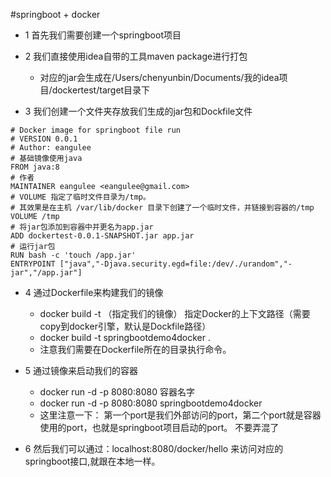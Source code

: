 #springboot + docker
- 1 首先我们需要创建一个springboot项目

- 2 我们直接使用idea自带的工具maven package进行打包
    - 对应的jar会生成在/Users/chenyunbin/Documents/我的idea项目/dockertest/target目录下

- 3 我们创建一个文件夹存放我们生成的jar包和Dockfile文件
```
# Docker image for springboot file run
# VERSION 0.0.1
# Author: eangulee
# 基础镜像使用java
FROM java:8
# 作者
MAINTAINER eangulee <eangulee@gmail.com>
# VOLUME 指定了临时文件目录为/tmp。
# 其效果是在主机 /var/lib/docker 目录下创建了一个临时文件，并链接到容器的/tmp
VOLUME /tmp 
# 将jar包添加到容器中并更名为app.jar
ADD dockertest-0.0.1-SNAPSHOT.jar app.jar 
# 运行jar包
RUN bash -c 'touch /app.jar'
ENTRYPOINT ["java","-Djava.security.egd=file:/dev/./urandom","-jar","/app.jar"]

```

- 4 通过Dockerfile来构建我们的镜像
    - docker build -t （指定我们的镜像） 指定Docker的上下文路径（需要copy到docker引擎，默认是Dockfile路径）
    - docker build -t springbootdemo4docker .
    - 注意我们需要在Dockerfile所在的目录执行命令。 
- 5 通过镜像来启动我们的容器
    - docker run -d -p 8080:8080 容器名字
    - docker run -d -p 8080:8080 springbootdemo4docker
    - 这里注意一下： 第一个port是我们外部访问的port，第二个port就是容器使用的port，也就是springboot项目启动的port。
    不要弄混了
    
- 6 然后我们可以通过：localhost:8080/docker/hello 来访问对应的springboot接口,就跟在本地一样。
    